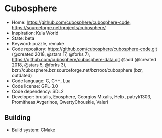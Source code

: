 # Cubosphere

- Home: https://github.com/cubosphere/cubosphere-code, https://sourceforge.net/projects/cubosphere/
- Inspiration: Kula World
- State: beta
- Keyword: puzzle, remake
- Code repository: https://github.com/cubosphere/cubosphere-code.git (@created 2018, @stars 17, @forks 7), https://github.com/cubosphere/cubosphere-data.git @add (@created 2018, @stars 5, @forks 3), bzr://cubosphere.bzr.sourceforge.net/bzrroot/cubosphere (bzr, outdated)
- Code language: C, C++, Lua
- Code license: GPL-3.0
- Code dependency: SDL2
- Developer: brutalis, Exosphere, Georgios Mixalis, Helix, patryk1303, Promitheas Avgerinos, QwertyChouskie, Valeri

## Building

- Build system: CMake

